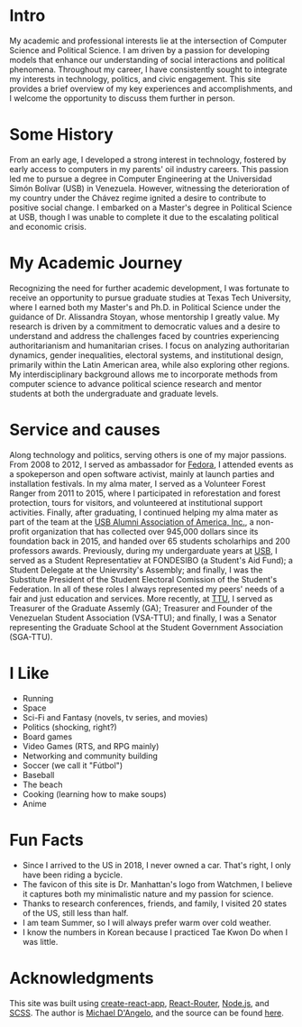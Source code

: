# Intro

My academic and professional interests lie at the intersection of Computer Science and Political Science. I am driven by a passion for developing models that enhance our understanding of social interactions and political phenomena. Throughout my career, I have consistently sought to integrate my interests in technology, politics, and civic engagement. This site provides a brief overview of my key experiences and accomplishments, and I welcome the opportunity to discuss them further in person.

# Some History

From an early age, I developed a strong interest in technology, fostered by early access to computers in my parents' oil industry careers. This passion led me to pursue a degree in Computer Engineering at the Universidad Simón Bolívar (USB) in Venezuela. However, witnessing the deterioration of my country under the Chávez regime ignited a desire to contribute to positive social change. I embarked on a Master's degree in Political Science at USB, though I was unable to complete it due to the escalating political and economic crisis.

# My Academic Journey

Recognizing the need for further academic development, I was fortunate to receive an opportunity to pursue graduate studies at Texas Tech University, where I earned both my Master's and Ph.D. in Political Science under the guidance of Dr. Alissandra Stoyan, whose mentorship I greatly value. My research is driven by a commitment to democratic values and a desire to understand and address the challenges faced by countries experiencing authoritarianism and humanitarian crises. I focus on analyzing authoritarian dynamics, gender inequalities, electoral systems, and institutional design, primarily within the Latin American area, while also exploring other regions. My interdisciplinary background allows me to incorporate methods from computer science to advance political science research and mentor students at both the undergraduate and graduate levels. 

# Service and causes

Along technology and politics, serving others is one of my major passions. From 2008 to 2012, I served as ambassador for [Fedora](https://fedoraproject.org/), I attended events as a spokeperson and open software activist, mainly at launch parties and installation festivals. In my alma mater, I served as a Volunteer Forest Ranger from 2011 to 2015, where I participated in reforestation and forest protection, tours for visitors, and volunteered at institutional support activities. Finally, after graduating, I continued helping my alma mater as part of the team at the [USB Alumni Association of America, Inc.](https://alumnusb.org/), a non-profit organization that has collected over 945,000 dollars since its foundation back in 2015, and handed over 65 students scholarhips and 200 professors awards. Previously, during my undergarduate years at [USB](http://usb.ve/), I served as a Student Representatiev at FONDESIBO (a Student's Aid Fund); a Student Delegate at the Unievrsity's Assembly; and finally, I was the Substitute President of the Student Electoral Comission of the Student's Federation. In all of these roles I always represented my peers' needs of a fair and just education and services. More recently, at [TTU](https://ttu.edu/), I served as Treasurer of the Graduate Assemly (GA); Treasurer and Founder of the Venezuelan Student Association (VSA-TTU); and finally, I was a Senator representing the Graduate School at the Student Government Association (SGA-TTU). 


# I Like

- Running
- Space
- Sci-Fi and Fantasy (novels, tv series, and movies)
- Politics (shocking, right?)
- Board games
- Video Games (RTS, and RPG mainly)
- Networking and community building
- Soccer (we call it "Fútbol")
- Baseball
- The beach
- Cooking (learning how to make soups)
- Anime

# Fun Facts

- Since I arrived to the US in 2018, I never owned a car. That's right, I only have been riding a bycicle.
- The favicon of this site is Dr. Manhattan's logo from Watchmen, I believe it captures both my minimalistic nature and my passion for science.
- Thanks to research conferences, friends, and family, I visited 20 states of the US, still less than half.
- I am team Summer, so I will always prefer warm over cold weather.
- I know the numbers in Korean because I practiced Tae Kwon Do when I was little.

# Acknowledgments

This site was built using [create-react-app](https://github.com/facebook/create-react-app), [React-Router](https://github.com/remix-run/react-router), [Node.js](https://nodejs.org/en), and [SCSS](https://sass-lang.com/). The author is [Michael D'Angelo](https://mldangelo.com/), and the source can be found [here](https://github.com/mldangelo/personal-site).
